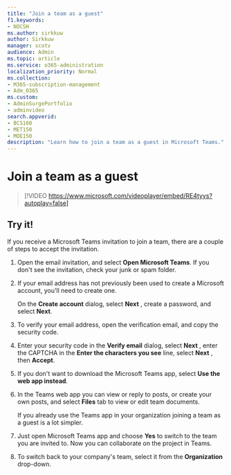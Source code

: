 ```yaml
---
title: "Join a team as a guest"
f1.keywords:
- NOCSH
ms.author: sirkkuw
author: Sirkkuw
manager: scotv
audience: Admin
ms.topic: article
ms.service: o365-administration
localization_priority: Normal
ms.collection: 
- M365-subscription-management 
- Adm_O365
ms.custom: 
- AdminSurgePortfolio
- adminvideo
search.appverid:
- BCS160
- MET150
- MOE150
description: "Learn how to join a team as a guest in Microsoft Teams."
---
```


# Join a team as a guest

> [!VIDEO https://www.microsoft.com/videoplayer/embed/RE4tyys?autoplay=false]

## Try it!

If you receive a Microsoft Teams invitation to join a team, there are a couple of steps to accept the invitation.

1. Open the email invitation, and select  **Open Microsoft Teams**. If you don't see the invitation, check your junk or spam folder.
  1. If your email address has not previously been used to create a Microsoft account, you'll need to create one.

     On the  **Create account**  dialog, select  **Next** , create a password, and select  **Next**.
  1. To verify your email address, open the verification email, and copy the security code.
  1. Enter your security code in the  **Verify email**  dialog, select  **Next** , enter the CAPTCHA in the  **Enter the characters you see**  line, select  **Next** , then  **Accept**.
1. If you don't want to download the Microsoft Teams app, select  **Use the web app instead**.
1. In the Teams web app you can view or reply to posts, or create your own posts, and select  **Files**  tab to view or edit team documents.

    If you already use the Teams app in your organization joining a team as a guest is a lot simpler.

1. Just open Microsoft Teams app and choose  **Yes**  to switch to the team you are invited to.  Now you can collaborate on the project in Teams.
2. To switch back to your company's team, select it from the  **Organization**  drop-down.
